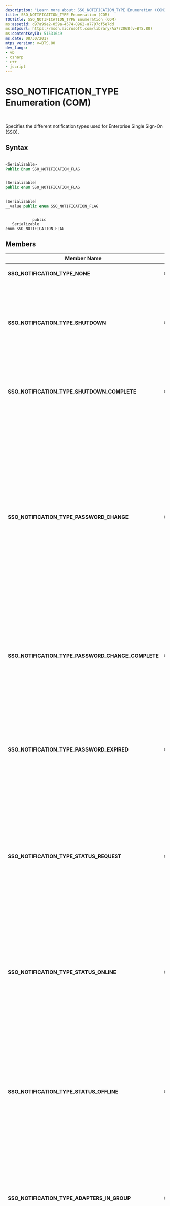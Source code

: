 ```yaml
---
description: "Learn more about: SSO_NOTIFICATION_TYPE Enumeration (COM)"
title: SSO_NOTIFICATION_TYPE Enumeration (COM)
TOCTitle: SSO_NOTIFICATION_TYPE Enumeration (COM)
ms:assetid: d97a99e2-059a-4574-8962-a7797cf5e7dd
ms:mtpsurl: https://msdn.microsoft.com/library/Aa772068(v=BTS.80)
ms:contentKeyID: 51531649
ms.date: 08/30/2017
mtps_version: v=BTS.80
dev_langs:
- vb
- csharp
- c++
- jscript
---
```


# SSO\_NOTIFICATION\_TYPE Enumeration (COM)

 

Specifies the different notification types used for Enterprise Single Sign-On (SSO).

## Syntax

``` vb
  
<Serializable>  
Public Enum SSO_NOTIFICATION_FLAG  
```

``` csharp
  
[Serializable]  
public enum SSO_NOTIFICATION_FLAG  
```

``` c++
  
[Serializable]  
__value public enum SSO_NOTIFICATION_FLAG  
```

``` jscript
  
            public   
   Serializable  
enum SSO_NOTIFICATION_FLAG  
```

## Members

<table>
<thead>
<tr class="header">
<th>Member Name</th>
<th>Value</th>
<th>Direction</th>
<th>Description</th>
</tr>
</thead>
<tbody>
<tr class="odd">
<td><strong>SSO_NOTIFICATION_TYPE_NONE</strong></td>
<td>0x00000000</td>
<td>ENTSSO to adapter</td>
<td>No notifications are pending. This notification type is supported by group adapters. It is not necessary to confirm this notification.</td>
</tr>
<tr class="even">
<td><strong>SSO_NOTIFICATION_TYPE_SHUTDOWN</strong></td>
<td>0x00000001</td>
<td>ENTSSO to adapter</td>
<td>The ENTSSO service requires the adapter to shutdown. The adapter should respond by calling <a href="issonotification-shutdownadapter-method.md">ISSONotification.ShutdownAdapter Method</a>.<br />
<br />
This notification type is supported by group adapters. It indicates that the group adapter only should shut down. Each individual adapter that is part of the adapter group gets its own SHUTDOWN notification.<br />
<br />
It is not necessary to confirm this notification.</td>
</tr>
<tr class="odd">
<td><strong>SSO_NOTIFICATION_TYPE_SHUTDOWN_COMPLETE</strong></td>
<td>0x00000002</td>
<td>ENTSSO to adapter</td>
<td>The ENTSSO service has processed the <strong>ShutdownAdapter</strong> method. This is the last notification that is received by the adapter using the current event handle.<br />
<br />
This notification type is supported by group adapters.<br />
<br />
It is not necessary to confirm this notification.</td>
</tr>
<tr class="even">
<td><strong>SSO_NOTIFICATION_TYPE_PASSWORD_CHANGE</strong></td>
<td>0x00000003</td>
<td>Both</td>
<td>A password has changed.<br />
<br />
When sending a password change from an adapter to ENTSSO, the password change is considered to be accepted, and durable, on return from the notification to ENTSSO through <a href="issonotification-sendnotification-method.md">SendNotification</a>. That does not indicate that the password change is complete, but rather that it has been accepted, is durable, and is likely to be accomplished. Under some error conditions queues could fill up, in which case older password changes could be discarded. In general, you should perform more recent password changes than older ones.<br />
<br />
An adapter should make password changes received through <a href="issonotification-receivenotification-method.md">ReceiveNotification</a>, The adapter should make that change durable or effect the change immediately. The adapter should then call <strong>SendNotification</strong> with PASSWORD_CHANGE_COMPLETE for that password change to delete it from the database queue.<br />
<br />
This notification type is not supported by group adapters.<br />
<br />
An adapter must confirm this notification. It is optional for ENTSSO to confirm this notification.</td>
</tr>
<tr class="odd">
<td><strong>SSO_NOTIFICATION_TYPE_PASSWORD_CHANGE_COMPLETE</strong></td>
<td>0x00000004</td>
<td>Both</td>
<td>The ENTSSO service completed the password change. Note that the definition of complete may vary depending on what is configured. For more information, see the Remarks section of <a href="issonotification-receivenotification-method.md">ReceiveNotification</a>.<br />
<br />
You can use the tracking ID to correlate the original request with the response.<br />
<br />
This notification type is not supported by group adapters.<br />
<br />
It is not necessary to confirm this notification.</td>
</tr>
<tr class="even">
<td><strong>SSO_NOTIFICATION_TYPE_PASSWORD_EXPIRED</strong></td>
<td>0x00000005</td>
<td>Both</td>
<td>The password for an account has expired. For ENTSSO, this causes the stored password for this account to be flagged as <strong>expired</strong>.<br />
<br />
This notification type is not supported by group adapters.<br />
<br />
It is necessary for an adapter to confirm this notification. It is optional for ENTSSO to confirm this notification.<br />
<br />
Note that this notification is currently not implemented. ENTSSO will ignore any SSO_NOTIFICATION_TYPE_PASSWORD_EXPIRE messages, and will never send a message of this type to an adapter.</td>
</tr>
<tr class="odd">
<td><strong>SSO_NOTIFICATION_TYPE_STATUS_REQUEST</strong></td>
<td>0x00000006</td>
<td>Both</td>
<td>An inquiry regarding the status of the adapter or ENTSSO service, or as a response.<br />
<br />
If the ENTSSO service detects that a password sync adapter has not sent any password changes for some time, it may send a STATUS notification to that adapter as a &quot;keep alive&quot;. The adapter should respond with a STATUS_ONLINE or STATUS_OFFLINE notification.<br />
<br />
This notification type is supported by group adapters. It applies only for the status of the group adapter, not for the adapters within the adapter group.<br />
<br />
It is not necessary to confirm this notification.</td>
</tr>
<tr class="even">
<td><strong>SSO_NOTIFICATION_TYPE_STATUS_ONLINE</strong></td>
<td>0x00000007</td>
<td>Both</td>
<td>The status of an adapter or ENTSSO service is online.<br />
<br />
If the ENTSSO service detects that a password sync adapter has not sent any password changes for some time, it may send a STATUS notification to that adapter as a &quot;keep alive&quot;. If online, the adapter should respond with a STATUS_ONLINE.<br />
<br />
If the adapter detects that it is offline, it can send these notifications unsolicited.<br />
<br />
This notification type is supported by group adapters. It applies only for the status of the group adapter, not for the adapters within the adapter group.<br />
<br />
It is not necessary to confirm this notification.</td>
</tr>
<tr class="odd">
<td><strong>SSO_NOTIFICATION_TYPE_STATUS_OFFLINE</strong></td>
<td>0x00000008</td>
<td>Both</td>
<td>The adapter or ENTSSO service is offline.<br />
<br />
If the ENTSSO service detects that a password sync adapter has not sent any password changes for some time, it may send a STATUS notification to that adapter as a &quot;keep alive&quot;. If your adapter is offline, it should respond with a STATUS_OFFLINE notification.<br />
<br />
If the adapter detects that it is offline, it can send these notifications unsolicited.<br />
<br />
This notification type is supported by group adapters. It applies only for the status of the group adapter, not for the adapters within the adapter group.<br />
<br />
It is not necessary to confirm this notification.</td>
</tr>
<tr class="even">
<td><strong>SSO_NOTIFICATION_TYPE_ADAPTERS_IN_GROUP</strong></td>
<td>0x00001000</td>
<td>ENTSSO to adapter</td>
<td>An adapter is contained within a specified adapter group. It is one of the first notifications received by a group adapter after initialization.<br />
<br />
The adapter names are contained within the &quot;new external credentials array&quot; parameter. If there are a very large number of adapters in this adapter group, it is possible that this notification is received by the group adapter more than once with the remaining adapter names.<br />
<br />
This notification type is only issued to group adapters. It is not necessary to confirm this notification.</td>
</tr>
<tr class="odd">
<td><strong>SSO_NOTIFICATION_TYPE_ADD_ADAPTER</strong></td>
<td>0x00001001</td>
<td>ENTSSO to adapter</td>
<td>An adapter has been added to the adapter group.<br />
<br />
The adapter name that has been added is contained within the &quot;notification string&quot; parameter.<br />
<br />
This notification type is only issued to group adapters. It is not necessary to confirm this notification.</td>
</tr>
<tr class="even">
<td><strong>SSO_NOTIFICATION_TYPE_DELETE_ADAPTER</strong></td>
<td>0x00001002</td>
<td>ENTSSO to adapter</td>
<td>An adapter has been deleted from the adapter group.<br />
<br />
The adapter name that has been deleted is contained within the &quot;notification string&quot; parameter.<br />
<br />
This notification type is only issued to group adapters. It is not necessary to confirm this notification.</td>
</tr>
</tbody>
</table>


## Remarks

There is no online or offline notification for adapters to the group adapter. This is because control of the individual adapters is handled by each adapter itself.

In general, the notifications that require confirmation are those that are durable in the database queue. The other notifications are control and status information which are transient. Notifications that require confirmation have one of the confirm flags set.

There is no notification to or from the adapter about enabled or disabled status. This is because the enable and disable is handled by the enable and disable of the underlying configuration store application. Thus, when the adapter is disabled by an administrator, the adapter receives access denied messages from all calls to ENTSSO.

## Requirements

**Type Library:** SSOLookup 1.0 Type Library (SSOLookup.dll)

**Platforms:**  Windows

## See Also

[Programming with Enterprise Single Sign-On](https://msdn.microsoft.com/library/aa704508\(v=bts.80\))


